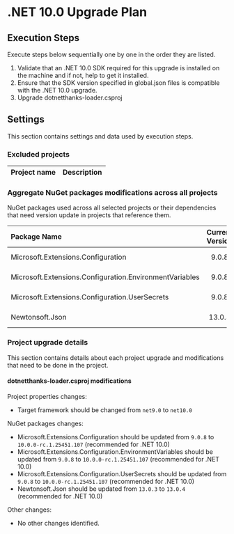 # .NET 10.0 Upgrade Plan

## Execution Steps

Execute steps below sequentially one by one in the order they are listed.

1. Validate that an .NET 10.0 SDK required for this upgrade is installed on the machine and if not, help to get it installed.
2. Ensure that the SDK version specified in global.json files is compatible with the .NET 10.0 upgrade.
3. Upgrade dotnetthanks-loader.csproj

## Settings

This section contains settings and data used by execution steps.

### Excluded projects

| Project name                                   | Description                 |
|:-----------------------------------------------|:---------------------------:|

### Aggregate NuGet packages modifications across all projects

NuGet packages used across all selected projects or their dependencies that need version update in projects that reference them.

| Package Name                        | Current Version | New Version | Description                         |
|:------------------------------------|:---------------:|:-----------:|:------------------------------------|
| Microsoft.Extensions.Configuration              |   9.0.8         |  10.0.0-rc.1.25451.107      | Recommended for .NET 10.0           |
| Microsoft.Extensions.Configuration.EnvironmentVariables |   9.0.8         |  10.0.0-rc.1.25451.107      | Recommended for .NET 10.0           |
| Microsoft.Extensions.Configuration.UserSecrets  |   9.0.8         |  10.0.0-rc.1.25451.107      | Recommended for .NET 10.0           |
| Newtonsoft.Json                                |   13.0.3        |  13.0.4                    | Recommended for .NET 10.0           |

### Project upgrade details
This section contains details about each project upgrade and modifications that need to be done in the project.

#### dotnetthanks-loader.csproj modifications

Project properties changes:
  - Target framework should be changed from `net9.0` to `net10.0`

NuGet packages changes:
  - Microsoft.Extensions.Configuration should be updated from `9.0.8` to `10.0.0-rc.1.25451.107` (recommended for .NET 10.0)
  - Microsoft.Extensions.Configuration.EnvironmentVariables should be updated from `9.0.8` to `10.0.0-rc.1.25451.107` (recommended for .NET 10.0)
  - Microsoft.Extensions.Configuration.UserSecrets should be updated from `9.0.8` to `10.0.0-rc.1.25451.107` (recommended for .NET 10.0)
  - Newtonsoft.Json should be updated from `13.0.3` to `13.0.4` (recommended for .NET 10.0)

Other changes:
  - No other changes identified.
